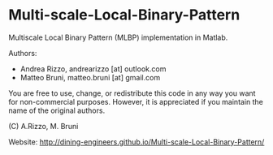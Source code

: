 Multi-scale-Local-Binary-Pattern
================================

Multiscale Local Binary Pattern (MLBP) implementation in Matlab.

Authors:
- Andrea Rizzo, andrearizzo [at] outlook.com
- Matteo Bruni, matteo.bruni [at] gmail.com

You are free to use, change, or redistribute this code in any way you
want for non-commercial purposes. However, it is appreciated if you 
maintain the name of the original authors.

(C) A.Rizzo, M. Bruni

Website: http://dining-engineers.github.io/Multi-scale-Local-Binary-Pattern/
